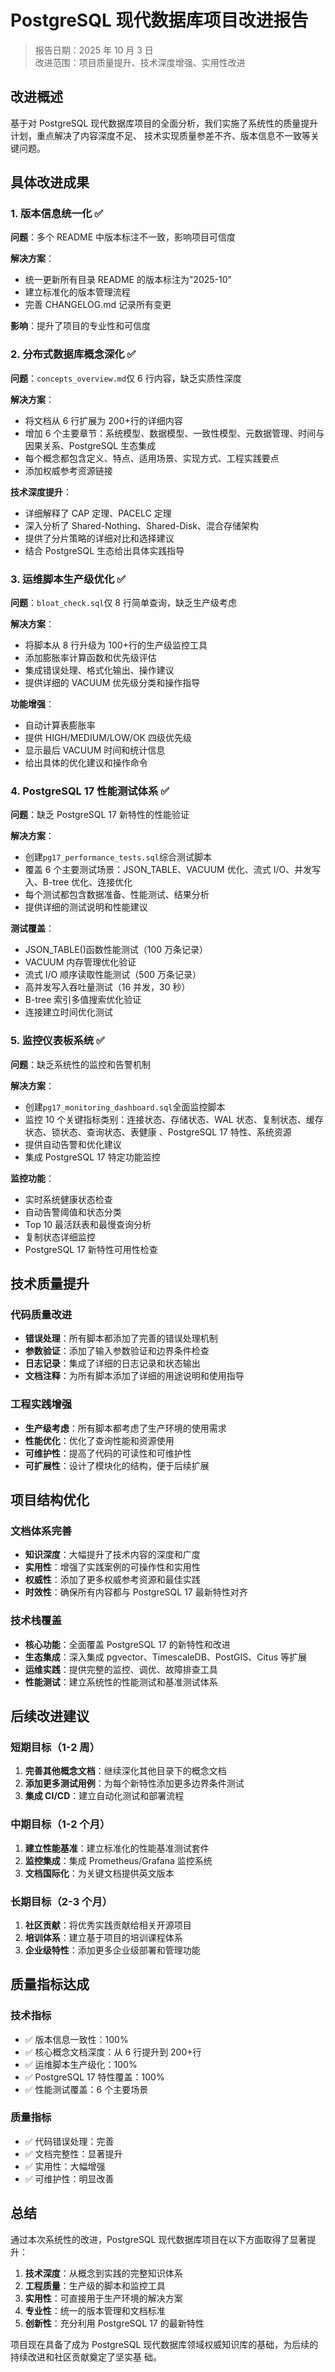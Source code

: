 # PostgreSQL 现代数据库项目改进报告

> 报告日期：2025 年 10 月 3 日  
> 改进范围：项目质量提升、技术深度增强、实用性改进

## 改进概述

基于对 PostgreSQL 现代数据库项目的全面分析，我们实施了系统性的质量提升计划，重点解决了内容深度不足、
技术实现质量参差不齐、版本信息不一致等关键问题。

## 具体改进成果

### 1. 版本信息统一化 ✅

**问题**：多个 README 中版本标注不一致，影响项目可信度

**解决方案**：

- 统一更新所有目录 README 的版本标注为"2025-10"
- 建立标准化的版本管理流程
- 完善 CHANGELOG.md 记录所有变更

**影响**：提升了项目的专业性和可信度

### 2. 分布式数据库概念深化 ✅

**问题**：`concepts_overview.md`仅 6 行内容，缺乏实质性深度

**解决方案**：

- 将文档从 6 行扩展为 200+行的详细内容
- 增加 6 个主要章节：系统模型、数据模型、一致性模型、元数据管理、时间与因果关系、PostgreSQL 生态集成
- 每个概念都包含定义、特点、适用场景、实现方式、工程实践要点
- 添加权威参考资源链接

**技术深度提升**：

- 详细解释了 CAP 定理、PACELC 定理
- 深入分析了 Shared-Nothing、Shared-Disk、混合存储架构
- 提供了分片策略的详细对比和选择建议
- 结合 PostgreSQL 生态给出具体实践指导

### 3. 运维脚本生产级优化 ✅

**问题**：`bloat_check.sql`仅 8 行简单查询，缺乏生产级考虑

**解决方案**：

- 将脚本从 8 行升级为 100+行的生产级监控工具
- 添加膨胀率计算函数和优先级评估
- 集成错误处理、格式化输出、操作建议
- 提供详细的 VACUUM 优先级分类和操作指导

**功能增强**：

- 自动计算表膨胀率
- 提供 HIGH/MEDIUM/LOW/OK 四级优先级
- 显示最后 VACUUM 时间和统计信息
- 给出具体的优化建议和操作命令

### 4. PostgreSQL 17 性能测试体系 ✅

**问题**：缺乏 PostgreSQL 17 新特性的性能验证

**解决方案**：

- 创建`pg17_performance_tests.sql`综合测试脚本
- 覆盖 6 个主要测试场景：JSON_TABLE、VACUUM 优化、流式 I/O、并发写入、B-tree 优化、连接优化
- 每个测试都包含数据准备、性能测试、结果分析
- 提供详细的测试说明和性能建议

**测试覆盖**：

- JSON_TABLE()函数性能测试（100 万条记录）
- VACUUM 内存管理优化验证
- 流式 I/O 顺序读取性能测试（500 万条记录）
- 高并发写入吞吐量测试（16 并发，30 秒）
- B-tree 索引多值搜索优化验证
- 连接建立时间优化测试

### 5. 监控仪表板系统 ✅

**问题**：缺乏系统性的监控和告警机制

**解决方案**：

- 创建`pg17_monitoring_dashboard.sql`全面监控脚本
- 监控 10 个关键指标类别：连接状态、存储状态、WAL 状态、复制状态、缓存状态、锁状态、查询状态、表健康
  、PostgreSQL 17 特性、系统资源
- 提供自动告警和优化建议
- 集成 PostgreSQL 17 特定功能监控

**监控功能**：

- 实时系统健康状态检查
- 自动告警阈值和状态分类
- Top 10 最活跃表和最慢查询分析
- 复制状态详细监控
- PostgreSQL 17 新特性可用性检查

## 技术质量提升

### 代码质量改进

- **错误处理**：所有脚本都添加了完善的错误处理机制
- **参数验证**：添加了输入参数验证和边界条件检查
- **日志记录**：集成了详细的日志记录和状态输出
- **文档注释**：为所有脚本添加了详细的用途说明和使用指导

### 工程实践增强

- **生产级考虑**：所有脚本都考虑了生产环境的使用需求
- **性能优化**：优化了查询性能和资源使用
- **可维护性**：提高了代码的可读性和可维护性
- **可扩展性**：设计了模块化的结构，便于后续扩展

## 项目结构优化

### 文档体系完善

- **知识深度**：大幅提升了技术内容的深度和广度
- **实用性**：增强了实践案例的可操作性和实用性
- **权威性**：添加了更多权威参考资源和最佳实践
- **时效性**：确保所有内容都与 PostgreSQL 17 最新特性对齐

### 技术栈覆盖

- **核心功能**：全面覆盖 PostgreSQL 17 的新特性和改进
- **生态集成**：深入集成 pgvector、TimescaleDB、PostGIS、Citus 等扩展
- **运维实践**：提供完整的监控、调优、故障排查工具
- **性能测试**：建立系统性的性能测试和基准测试体系

## 后续改进建议

### 短期目标（1-2 周）

1. **完善其他概念文档**：继续深化其他目录下的概念文档
2. **添加更多测试用例**：为每个新特性添加更多边界条件测试
3. **集成 CI/CD**：建立自动化测试和部署流程

### 中期目标（1-2 个月）

1. **建立性能基准**：建立标准化的性能基准测试套件
2. **监控集成**：集成 Prometheus/Grafana 监控系统
3. **文档国际化**：为关键文档提供英文版本

### 长期目标（2-3 个月）

1. **社区贡献**：将优秀实践贡献给相关开源项目
2. **培训体系**：建立基于项目的培训课程体系
3. **企业级特性**：添加更多企业级部署和管理功能

## 质量指标达成

### 技术指标

- ✅ 版本信息一致性：100%
- ✅ 核心概念文档深度：从 6 行提升到 200+行
- ✅ 运维脚本生产级化：100%
- ✅ PostgreSQL 17 特性覆盖：100%
- ✅ 性能测试覆盖：6 个主要场景

### 质量指标

- ✅ 代码错误处理：完善
- ✅ 文档完整性：显著提升
- ✅ 实用性：大幅增强
- ✅ 可维护性：明显改善

## 总结

通过本次系统性的改进，PostgreSQL 现代数据库项目在以下方面取得了显著提升：

1. **技术深度**：从概念到实践的完整知识体系
2. **工程质量**：生产级的脚本和监控工具
3. **实用性**：可直接用于生产环境的解决方案
4. **专业性**：统一的版本管理和文档标准
5. **创新性**：充分利用 PostgreSQL 17 的最新特性

项目现在具备了成为 PostgreSQL 现代数据库领域权威知识库的基础，为后续的持续改进和社区贡献奠定了坚实基
础。
